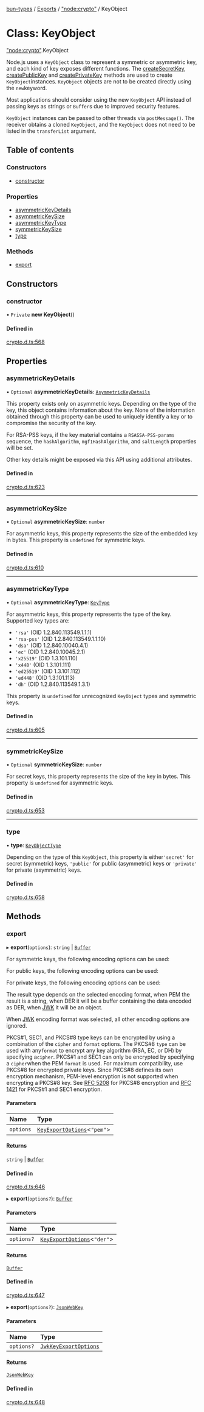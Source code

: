 [bun-types](https://github.com/oven-sh/bun-types/blob/master/api-docs/README.md) / [Exports](https://github.com/oven-sh/bun-types/blob/master/api-docs/modules.md) / ["node:crypto"](https://github.com/oven-sh/bun-types/blob/master/api-docs/modules/node_crypto_.md) / KeyObject

# Class: KeyObject

["node:crypto"](https://github.com/oven-sh/bun-types/blob/master/api-docs/modules/node_crypto_.md).KeyObject

Node.js uses a `KeyObject` class to represent a symmetric or asymmetric key,
and each kind of key exposes different functions. The [createSecretKey](https://github.com/oven-sh/bun-types/blob/master/api-docs/modules/node_crypto_.md#createsecretkey), [createPublicKey](https://github.com/oven-sh/bun-types/blob/master/api-docs/modules/node_crypto_.md#createpublickey) and [createPrivateKey](https://github.com/oven-sh/bun-types/blob/master/api-docs/modules/node_crypto_.md#createprivatekey) methods are used to create `KeyObject`instances. `KeyObject`
objects are not to be created directly using the `new`keyword.

Most applications should consider using the new `KeyObject` API instead of
passing keys as strings or `Buffer`s due to improved security features.

`KeyObject` instances can be passed to other threads via `postMessage()`.
The receiver obtains a cloned `KeyObject`, and the `KeyObject` does not need to
be listed in the `transferList` argument.

## Table of contents

### Constructors

- [constructor](https://github.com/oven-sh/bun-types/blob/master/api-docs/classes/node_crypto_.KeyObject.md#constructor)

### Properties

- [asymmetricKeyDetails](https://github.com/oven-sh/bun-types/blob/master/api-docs/classes/node_crypto_.KeyObject.md#asymmetrickeydetails)
- [asymmetricKeySize](https://github.com/oven-sh/bun-types/blob/master/api-docs/classes/node_crypto_.KeyObject.md#asymmetrickeysize)
- [asymmetricKeyType](https://github.com/oven-sh/bun-types/blob/master/api-docs/classes/node_crypto_.KeyObject.md#asymmetrickeytype)
- [symmetricKeySize](https://github.com/oven-sh/bun-types/blob/master/api-docs/classes/node_crypto_.KeyObject.md#symmetrickeysize)
- [type](https://github.com/oven-sh/bun-types/blob/master/api-docs/classes/node_crypto_.KeyObject.md#type)

### Methods

- [export](https://github.com/oven-sh/bun-types/blob/master/api-docs/classes/node_crypto_.KeyObject.md#export)

## Constructors

### constructor

• `Private` **new KeyObject**()

#### Defined in

[crypto.d.ts:568](https://github.com/valgaze/bun-types/blob/6f8dbf8/crypto.d.ts#L568)

## Properties

### asymmetricKeyDetails

• `Optional` **asymmetricKeyDetails**: [`AsymmetricKeyDetails`](https://github.com/oven-sh/bun-types/blob/master/api-docs/interfaces/crypto_.AsymmetricKeyDetails.md)

This property exists only on asymmetric keys. Depending on the type of the key,
this object contains information about the key. None of the information obtained
through this property can be used to uniquely identify a key or to compromise
the security of the key.

For RSA-PSS keys, if the key material contains a `RSASSA-PSS-params` sequence,
the `hashAlgorithm`, `mgf1HashAlgorithm`, and `saltLength` properties will be
set.

Other key details might be exposed via this API using additional attributes.

#### Defined in

[crypto.d.ts:623](https://github.com/valgaze/bun-types/blob/6f8dbf8/crypto.d.ts#L623)

___

### asymmetricKeySize

• `Optional` **asymmetricKeySize**: `number`

For asymmetric keys, this property represents the size of the embedded key in
bytes. This property is `undefined` for symmetric keys.

#### Defined in

[crypto.d.ts:610](https://github.com/valgaze/bun-types/blob/6f8dbf8/crypto.d.ts#L610)

___

### asymmetricKeyType

• `Optional` **asymmetricKeyType**: [`KeyType`](https://github.com/oven-sh/bun-types/blob/master/api-docs/modules/crypto_.md#keytype)

For asymmetric keys, this property represents the type of the key. Supported key
types are:

* `'rsa'` (OID 1.2.840.113549.1.1.1)
* `'rsa-pss'` (OID 1.2.840.113549.1.1.10)
* `'dsa'` (OID 1.2.840.10040.4.1)
* `'ec'` (OID 1.2.840.10045.2.1)
* `'x25519'` (OID 1.3.101.110)
* `'x448'` (OID 1.3.101.111)
* `'ed25519'` (OID 1.3.101.112)
* `'ed448'` (OID 1.3.101.113)
* `'dh'` (OID 1.2.840.113549.1.3.1)

This property is `undefined` for unrecognized `KeyObject` types and symmetric
keys.

#### Defined in

[crypto.d.ts:605](https://github.com/valgaze/bun-types/blob/6f8dbf8/crypto.d.ts#L605)

___

### symmetricKeySize

• `Optional` **symmetricKeySize**: `number`

For secret keys, this property represents the size of the key in bytes. This
property is `undefined` for asymmetric keys.

#### Defined in

[crypto.d.ts:653](https://github.com/valgaze/bun-types/blob/6f8dbf8/crypto.d.ts#L653)

___

### type

• **type**: [`KeyObjectType`](https://github.com/oven-sh/bun-types/blob/master/api-docs/modules/crypto_.md#keyobjecttype)

Depending on the type of this `KeyObject`, this property is either`'secret'` for secret (symmetric) keys, `'public'` for public (asymmetric) keys
or `'private'` for private (asymmetric) keys.

#### Defined in

[crypto.d.ts:658](https://github.com/valgaze/bun-types/blob/6f8dbf8/crypto.d.ts#L658)

## Methods

### export

▸ **export**(`options`): `string` \| [`Buffer`](https://github.com/oven-sh/bun-types/blob/master/api-docs/modules/buffer_.md#buffer)

For symmetric keys, the following encoding options can be used:

For public keys, the following encoding options can be used:

For private keys, the following encoding options can be used:

The result type depends on the selected encoding format, when PEM the
result is a string, when DER it will be a buffer containing the data
encoded as DER, when [JWK](https://tools.ietf.org/html/rfc7517) it will be an object.

When [JWK](https://tools.ietf.org/html/rfc7517) encoding format was selected, all other encoding options are
ignored.

PKCS#1, SEC1, and PKCS#8 type keys can be encrypted by using a combination of
the `cipher` and `format` options. The PKCS#8 `type` can be used with any`format` to encrypt any key algorithm (RSA, EC, or DH) by specifying a`cipher`. PKCS#1 and SEC1 can only be
encrypted by specifying a `cipher`when the PEM `format` is used. For maximum compatibility, use PKCS#8 for
encrypted private keys. Since PKCS#8 defines its own
encryption mechanism, PEM-level encryption is not supported when encrypting
a PKCS#8 key. See [RFC 5208](https://www.rfc-editor.org/rfc/rfc5208.txt) for PKCS#8 encryption and [RFC 1421](https://www.rfc-editor.org/rfc/rfc1421.txt) for
PKCS#1 and SEC1 encryption.

#### Parameters

| Name | Type |
| :------ | :------ |
| `options` | [`KeyExportOptions`](https://github.com/oven-sh/bun-types/blob/master/api-docs/interfaces/crypto_.KeyExportOptions.md)<``"pem"``\> |

#### Returns

`string` \| [`Buffer`](https://github.com/oven-sh/bun-types/blob/master/api-docs/modules/buffer_.md#buffer)

#### Defined in

[crypto.d.ts:646](https://github.com/valgaze/bun-types/blob/6f8dbf8/crypto.d.ts#L646)

▸ **export**(`options?`): [`Buffer`](https://github.com/oven-sh/bun-types/blob/master/api-docs/modules/buffer_.md#buffer)

#### Parameters

| Name | Type |
| :------ | :------ |
| `options?` | [`KeyExportOptions`](https://github.com/oven-sh/bun-types/blob/master/api-docs/interfaces/crypto_.KeyExportOptions.md)<``"der"``\> |

#### Returns

[`Buffer`](https://github.com/oven-sh/bun-types/blob/master/api-docs/modules/buffer_.md#buffer)

#### Defined in

[crypto.d.ts:647](https://github.com/valgaze/bun-types/blob/6f8dbf8/crypto.d.ts#L647)

▸ **export**(`options?`): [`JsonWebKey`](https://github.com/oven-sh/bun-types/blob/master/api-docs/interfaces/crypto_.JsonWebKey.md)

#### Parameters

| Name | Type |
| :------ | :------ |
| `options?` | [`JwkKeyExportOptions`](https://github.com/oven-sh/bun-types/blob/master/api-docs/interfaces/crypto_.JwkKeyExportOptions.md) |

#### Returns

[`JsonWebKey`](https://github.com/oven-sh/bun-types/blob/master/api-docs/interfaces/crypto_.JsonWebKey.md)

#### Defined in

[crypto.d.ts:648](https://github.com/valgaze/bun-types/blob/6f8dbf8/crypto.d.ts#L648)
